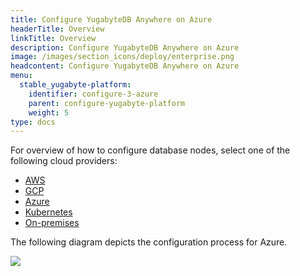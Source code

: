 ```yaml
---
title: Configure YugabyteDB Anywhere on Azure
headerTitle: Overview
linkTitle: Overview
description: Configure YugabyteDB Anywhere on Azure
image: /images/section_icons/deploy/enterprise.png
headcontent: Configure YugabyteDB Anywhere on Azure
menu:
  stable_yugabyte-platform:
    identifier: configure-3-azure
    parent: configure-yugabyte-platform
    weight: 5
type: docs
---
```


For overview of how to configure database nodes, select one of the following cloud providers:

<ul class="nav nav-tabs-alt nav-tabs-yb" data-target="operating-system">

  <li>
    <a href="../aws/" class="nav-link">
      <i class="fa-brands fa-aws"></i>
      AWS
    </a>
  </li>

  <li>
    <a href="../gcp/" class="nav-link">
      <i class="fa-brands fa-google" aria-hidden="true"></i>
      GCP
    </a>
  </li>

  <li>
    <a href="../azure/" class="nav-link active">
      <i class="fa-brands fa-windows" aria-hidden="true"></i>
      Azure
    </a>
  </li>

  <li>
    <a href="../kubernetes/" class="nav-link">
      <i class="fa-regular fa-dharmachakra" aria-hidden="true"></i>
      Kubernetes
    </a>
  </li>

  <li>
    <a href="../onprem/" class="nav-link">
      <i class="fa-solid fa-building"></i>
      On-premises
    </a>
  </li>

</ul>

The following diagram depicts the configuration process for Azure.

<div class="image-with-map">
<img src="/images/ee/flowchart/yb-configure-azure.png" usemap="#image-map">

<map name="image-map">
    <area alt="Create admin user" title="Create admin user" href="../../create-admin-user/" coords="289,259,611,316" shape="rect" style="top:27%; left:31%; width:38%; height:6%;">
    <area alt="Configure Azure" title="Configure Azure" href="../../set-up-cloud-provider/azure/" coords="264,368,624,423" shape="rect" style="top: 38%; left: 29%; width: 42%; height: 7%;">
    <area alt="Azure provider - pre reqs" title="AWS provider - pre reqs" href="../../set-up-cloud-provider/azure/#prerequisites" coords="224,474,674,649" shape="rect" style=" width: 50%; height: 19%; top: 49.3%; left: 25%; ">
    <area alt="Azure provider - configure cloud provider" title="AWS provider - configure cloud provider" href="../../set-up-cloud-provider/azure/#configure-azure" coords="302,703,602,793" shape="rect" style=" width: 34%; height: 10%; top: 73%; left: 33%; ">
</map>
</div>
